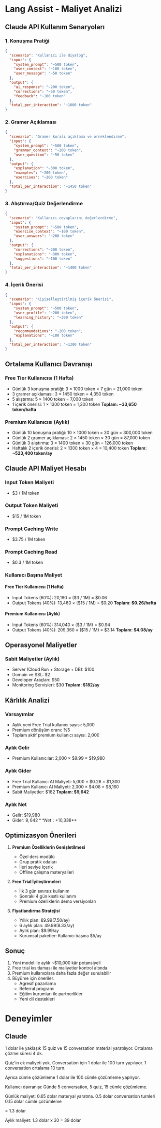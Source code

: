 # Lang Assist - Maliyet Analizi

## Claude API Kullanım Senaryoları

### 1. Konuşma Pratiği

```json
{
  "scenario": "Kullanıcı ile diyalog",
  "input": {
    "system_prompt": "~500 token",
    "user_context": "~100 token",
    "user_message": "~50 token"
  },
  "output": {
    "ai_response": "~200 token",
    "corrections": "~50 token",
    "feedback": "~100 token"
  },
  "total_per_interaction": "~1000 token"
}
```

### 2. Gramer Açıklaması

```json
{
  "scenario": "Gramer kuralı açıklama ve örneklendirme",
  "input": {
    "system_prompt": "~500 token",
    "grammar_context": "~200 token",
    "user_question": "~50 token"
  },
  "output": {
    "explanation": "~300 token",
    "examples": "~200 token",
    "exercises": "~200 token"
  },
  "total_per_interaction": "~1450 token"
}
```

### 3. Alıştırma/Quiz Değerlendirme

```json
{
  "scenario": "Kullanıcı cevaplarını değerlendirme",
  "input": {
    "system_prompt": "~500 token",
    "exercise_context": "~100 token",
    "user_answers": "~200 token"
  },
  "output": {
    "corrections": "~200 token",
    "explanations": "~300 token",
    "suggestions": "~100 token"
  },
  "total_per_interaction": "~1400 token"
}
```

### 4. İçerik Önerisi

```json
{
  "scenario": "Kişiselleştirilmiş içerik önerisi",
  "input": {
    "system_prompt": "~500 token",
    "user_profile": "~200 token",
    "learning_history": "~300 token"
  },
  "output": {
    "recommendations": "~200 token",
    "explanations": "~100 token"
  },
  "total_per_interaction": "~1300 token"
}
```

## Ortalama Kullanıcı Davranışı

### Free Tier Kullanıcısı (1 Hafta)

- Günlük 3 konuşma pratiği: 3 × 1000 token × 7 gün = 21,000 token
- 3 gramer açıklaması: 3 × 1450 token = 4,350 token
- 5 alıştırma: 5 × 1400 token = 7,000 token
- 1 içerik önerisi: 1 × 1300 token = 1,300 token
  **Toplam: ~33,650 token/hafta**

### Premium Kullanıcısı (Aylık)

- Günlük 10 konuşma pratiği: 10 × 1000 token × 30 gün = 300,000 token
- Günlük 2 gramer açıklaması: 2 × 1450 token × 30 gün = 87,000 token
- Günlük 3 alıştırma: 3 × 1400 token × 30 gün = 126,000 token
- Haftalık 2 içerik önerisi: 2 × 1300 token × 4 = 10,400 token
  **Toplam: ~523,400 token/ay**

## Claude API Maliyet Hesabı

### Input Token Maliyeti

- $3 / 1M token

### Output Token Maliyeti

- $15 / 1M token

### Prompt Caching Write

- $3.75 / 1M token

### Prompt Caching Read

- $0.3 / 1M token

### Kullanıcı Başına Maliyet

#### Free Tier Kullanıcısı (1 Hafta)

- Input Tokens (60%): 20,190 × ($3 / 1M) = $0.06
- Output Tokens (40%): 13,460 × ($15 / 1M) = $0.20
  **Toplam: $0.26/hafta**

#### Premium Kullanıcısı (Aylık)

- Input Tokens (60%): 314,040 × ($3 / 1M) = $0.94
- Output Tokens (40%): 209,360 × ($15 / 1M) = $3.14
  **Toplam: $4.08/ay**

## Operasyonel Maliyetler

### Sabit Maliyetler (Aylık)

- Server (Cloud Run + Storage + DB): $100
- Domain ve SSL: $2
- Developer Araçları: $50
- Monitoring Servisleri: $30
  **Toplam: $182/ay**

## Kârlılık Analizi

### Varsayımlar

- Aylık yeni Free Trial kullanıcı sayısı: 5,000
- Premium dönüşüm oranı: %5
- Toplam aktif premium kullanıcı sayısı: 2,000

### Aylık Gelir

- Premium Kullanıcılar: 2,000 × $9.99 = $19,980

### Aylık Gider

- Free Trial Kullanıcı AI Maliyeti: 5,000 × $0.26 = $1,300
- Premium Kullanıcı AI Maliyeti: 2,000 × $4.08 = $8,160
- Sabit Maliyetler: $182
  **Toplam: $9,642**

### Aylık Net

- Gelir: $19,980
- Gider: $9,642
  **Net: +$10,338**

## Optimizasyon Önerileri

1. **Premium Özelliklerin Genişletilmesi**

   - Özel ders modülü
   - Grup pratik odaları
   - İleri seviye içerik
   - Offline çalışma materyalleri

2. **Free Trial İyileştirmeleri**

   - İlk 3 gün sınırsız kullanım
   - Sonraki 4 gün kısıtlı kullanım
   - Premium özelliklerin demo versiyonları

3. **Fiyatlandırma Stratejisi**
   - Yıllık plan: $89.99 ($7.50/ay)
   - 6 aylık plan: $49.99 ($8.33/ay)
   - Aylık plan: $9.99/ay
   - Kurumsal paketler: Kullanıcı başına $5/ay

## Sonuç

1. Yeni model ile aylık ~$10,000 kâr potansiyeli
2. Free trial kısıtlaması ile maliyetler kontrol altında
3. Premium kullanıcılara daha fazla değer sunulabilir
4. Büyüme için öneriler:
   - Agresif pazarlama
   - Referral programı
   - Eğitim kurumları ile partnerlikler
   - Yeni dil destekleri

# Deneyimler

## Claude

1 dolar ile yaklaşık 15 quiz ve 15 conversation material yaratılıyor. Ortalama çözme süresi 4 dk.

Quiz'in ek maliyeti yok.
Conversation için 1 dolar ile 100 turn yapılıyor. 1 conversation ortalama 10 turn.

Ayrıca cümle çözümleme 1 dolar ile 100 cümle çözümleme yapılıyor.

Kullanıcı davranışı:
Günde 5 conversation, 5 quiz, 15 cümle çözümleme.

Günlük maliyet:
0.65 dolar materyal yaratma.
0.5 dolar conversation turnleri
0.15 dolar cümle çözümleme

= 1.3 dolar

Aylık maliyet:
1.3 dolar x 30 = 39 dolar
